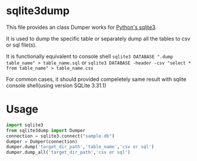 # sqlite3dump

This file provides an class Dumper works for  [Python's sqlite3](https://github.com/python/cpython/blob/3.8/Lib/sqlite3). 

It is used to dump the specific table or separately dump all the tables to csv or sql file(s). 

It is functionally equivalent to console shell `sqlite3 DATABASE ".dump table_name" > table_name.sql` or `sqlite3 DATABASE -header -csv "select * from table_name" > table_name.csv`

For common cases, it should provided compeletely same result with sqlite console shell(using version SQLite 3.31.1)

# Usage
```python
import sqlite3
from sqlite3dump import Dumper
connection = sqlite3.connect("sample.db")
dumper = Dumper(connection)
dumper.dump('target_dir_path','table_name','csv or sql')
dumper.dump_all('target_dir_path','csv or sql')
```
